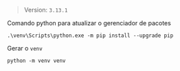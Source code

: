 > Version: `3.13.1`

Comando python para atualizar o gerenciador de pacotes

```batch
.\venv\Scripts\python.exe -m pip install --upgrade pip
```

Gerar o `venv`

```batch
python -m venv venv
```